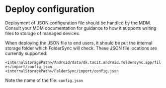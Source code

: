 # Deploy configuration

Deployment of JSON configuration file should be handled by the MDM. Consult your MDM documentation for guidance to how it supports writing files to storage of managed devices.

When deploying the JSON file to end users, it should be put the internal storage folder which FolderSync will check. These JSON file locations are currently supported:

```<internalStoragePath>/Android/data/dk.tacit.android.foldersync.app/files/import/config.json```
```<internalStoragePath>/FolderSync/import/config.json```

Note the name of the file: ```config.json```


